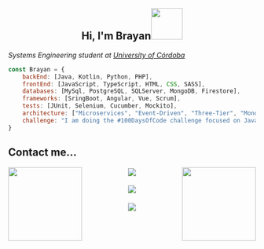 <h2 align="center">Hi, I'm Brayan<img src="https://media.giphy.com/media/v1.Y2lkPTc5MGI3NjExbXluNTd2YnUyMzYyZDVqcnZ2N3lpZzk2eTFkeXU3bmppeGczc2R6MSZlcD12MV9pbnRlcm5hbF9naWZfYnlfaWQmY3Q9cw/Ev5a17WgHHX94jPhL0/giphy.gif" width="64"></img></h2>
<p><em>Systems Engineering student at <a href="https://www.unicordoba.edu.co/">University of Córdoba</a></em></p>

```javascript
const Brayan = {
    backEnd: [Java, Kotlin, Python, PHP],
    frontEnd: [JavaScript, TypeScript, HTML, CSS, SASS],
    databases: [MySql, PostgreSQL, SQLServer, MongoDB, Firestore],
    frameworks: [SringBoot, Angular, Vue, Scrum],
    tests: [JUnit, Selenium, Cucumber, Mockito],
    architecture: ["Microservices", "Event-Driven", "Three-Tier", "Monolithic"],
    challenge: "I am doing the #100DaysOfCode challenge focused on Java and Kotlin"
}
```

<h2>Contact me...</h2>
<img align="right" src="https://media.giphy.com/media/v1.Y2lkPTc5MGI3NjExOWh5YWlodXoxNDNtOXY1aWlnenh3ZXdxbGNwZW0xMXM1NGt6MHVpeCZlcD12MV9pbnRlcm5hbF9naWZfYnlfaWQmY3Q9Zw/vccj2vW1vvll6Xax50/giphy.gif" width="150"></img>
<img align="left" src="https://media.giphy.com/media/v1.Y2lkPTc5MGI3NjExdWZ1Mm9hNHRoemR0angxOWxnZjYxcXdhenh4MjJ0ZXdpdnQyYzF2cyZlcD12MV9pbnRlcm5hbF9naWZfYnlfaWQmY3Q9Zw/96B3lDoB9G54dT12fz/giphy.gif" width="150"></img>

<div align="center">
  <h4>
    <a href="tel:+573001719317">
      <img src="https://img.shields.io/badge/WhatsApp-25D366?style=for-the-badge&logo=whatsapp&logoColor=white">
    </a>
  </h4>
  <h4>
    <a href="mailto:brayanhernandezfurnieles@gmail.com">
      <img src="https://img.shields.io/badge/Gmail-D14836?style=for-the-badge&logo=gmail&logoColor=white">
    </a>
  </h4>
  <h4>
    <a href="https://www.linkedin.com/in/brayanhf/">
      <img src="https://img.shields.io/badge/LinkedIn-0077B5?style=for-the-badge&logo=linkedin&logoColor=white">
    </a>
  </h4>
</div>
